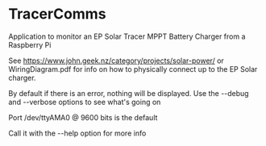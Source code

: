TracerComms
===========

Application to monitor an EP Solar Tracer MPPT Battery Charger from a Raspberry Pi

See https://www.john.geek.nz/category/projects/solar-power/ or WiringDiagram.pdf for info on how to physically connect up to the EP Solar charger.

By default if there is an error, nothing will be displayed.  Use the --debug and --verbose options to see what's going on 

Port /dev/ttyAMA0 @ 9600 bits is the default

Call it with the --help option for more info
